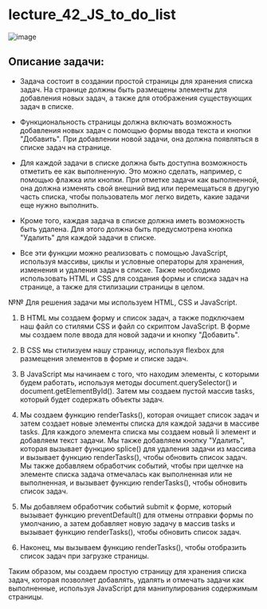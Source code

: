 # lecture_42_JS_to_do_list  
![image](https://user-images.githubusercontent.com/113675674/218657499-47f92025-b765-41c6-8220-86cec0a7dfd7.png)  

## Описание задачи:  

-  Задача состоит в создании простой страницы для хранения списка задач. На странице должны быть размещены элементы для добавления новых задач, а также для отображения существующих задач в списке.  

-  Функциональность страницы должна включать возможность добавления новых задач с помощью формы ввода текста и кнопки "Добавить". При добавлении новой задачи, она должна появляться в списке задач на странице.  

-  Для каждой задачи в списке должна быть доступна возможность отметить ее как выполненную. Это можно сделать, например, с помощью флажка или кнопки. При отметке задачи как выполненной, она должна изменять свой внешний вид или перемещаться в другую часть списка, чтобы пользователь мог легко видеть, какие задачи еще нужно выполнить.  

-  Кроме того, каждая задача в списке должна иметь возможность быть удалена. Для этого должна быть предусмотрена кнопка "Удалить" для каждой задачи в списке.  

-  Все эти функции можно реализовать с помощью JavaScript, используя массивы, циклы и условные операторы для хранения, изменения и удаления задач в списке. Также необходимо использовать HTML и CSS для создания формы и списка задач на странице, а также для стилизации страницы в целом.  

№№ Для решения задачи мы используем HTML, CSS и JavaScript.  

1. В HTML мы создаем форму и список задач, а также подключаем наш файл со стилями CSS и файл со скриптом JavaScript. В форме мы создаем поле ввода для новой задачи и кнопку "Добавить".  

2. В CSS мы стилизуем нашу страницу, используя flexbox для размещения элементов в форме и списке задач.  

3. В JavaScript мы начинаем с того, что находим элементы, с которыми будем работать, используя методы document.querySelector() и document.getElementById(). Затем мы создаем пустой массив tasks, который будет содержать объекты задач.  

4. Мы создаем функцию renderTasks(), которая очищает список задач и затем создает новые элементы списка для каждой задачи в массиве tasks. Для каждого элемента списка мы создаем новый li элемент и добавляем текст задачи. Мы также добавляем кнопку "Удалить", которая вызывает функцию splice() для удаления задачи из массива и вызывает функцию renderTasks(), чтобы обновить список задач. Мы также добавляем обработчик событий, чтобы при щелчке на элементе списка задача отмечалась как выполненная или не выполненная, и вызывает функцию renderTasks(), чтобы обновить список задач.  

5. Мы добавляем обработчик событий submit к форме, который вызывает функцию preventDefault() для отмены отправки формы по умолчанию, а затем добавляет новую задачу в массив tasks и вызывает функцию renderTasks(), чтобы обновить список задач.  

6. Наконец, мы вызываем функцию renderTasks(), чтобы отобразить список задач при загрузке страницы.  

Таким образом, мы создаем простую страницу для хранения списка задач, которая позволяет добавлять, удалять и отмечать задачи как выполненные, используя JavaScript для манипулирования содержимым страницы.  
